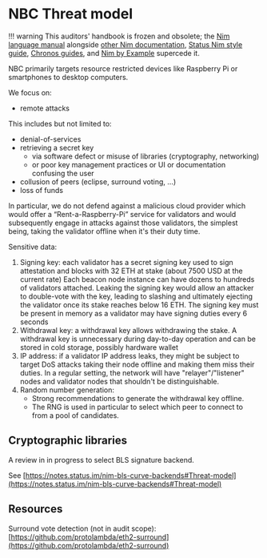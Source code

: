 # NBC Threat model

!!! warning
    This auditors' handbook is frozen and obsolete; the [Nim language manual](https://nim-lang.org/docs/manual.html) alongside [other Nim documentation](https://nim-lang.org/documentation.html), [Status Nim style guide](https://status-im.github.io/nim-style-guide/), [Chronos guides](https://github.com/status-im/nim-chronos/blob/master/docs/src/SUMMARY.md), and [Nim by Example](https://nim-by-example.github.io/getting_started/) supercede it.

NBC primarily targets resource restricted devices like Raspberry Pi or smartphones to desktop computers.

We focus on:
- remote attacks

This includes but not limited to:
- denial-of-services
- retrieving a secret key
  - via software defect or misuse of libraries (cryptography, networking)
  - or poor key management practices or UI or documentation confusing the user
- collusion of peers (eclipse, surround voting, ...)
- loss of funds

In particular, we do not defend against a malicious cloud provider which would offer
a “Rent-a-Raspberry-Pi” service for validators and would subsequently engage in attacks against
those validators, the simplest being, taking the validator offline when it's their duty time.

Sensitive data:
1. Signing key: each validator has a secret signing key used to sign attestation and blocks with 32 ETH at stake (about 7500 USD at the current rate)
   Each beacon node instance can have dozens to hundreds of validators attached.
   Leaking the signing key would allow an attacker to double-vote with the key, leading to slashing and ultimately ejecting the validator
   once its stake reaches below 16 ETH.
   The signing key must be present in memory as a validator may have signing duties every 6 seconds
2. Withdrawal key: a withdrawal key allows withdrawing the stake.
   A withdrawal key is unnecessary during day-to-day operation and can be stored in cold storage, possibly hardware wallet
3. IP address: if a validator IP address leaks, they might be subject to target DoS attacks taking their node offline and making them miss their duties.
   In a regular setting, the network will have "relayer"/"listener" nodes and validator nodes that shouldn't be distinguishable.
4. Random number generation:
   - Strong recommendations to generate the withdrawal key offline.
   - The RNG is used in particular to select which peer to connect to from a pool of candidates.

## Cryptographic libraries

A review in in progress to select BLS signature backend.

See [https://notes.status.im/nim-bls-curve-backends#Threat-model](https://notes.status.im/nim-bls-curve-backends#Threat-model)

## Resources

Surround vote detection (not in audit scope): [https://github.com/protolambda/eth2-surround](https://github.com/protolambda/eth2-surround)
